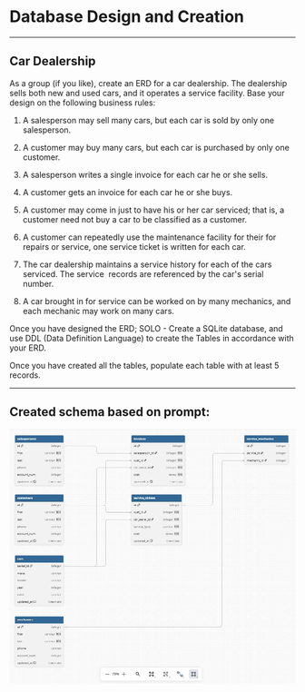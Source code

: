 
# Database Design and Creation

---

## Car Dealership

As a group (if you like), create an ERD for a car dealership. The dealership sells both new and used cars, and it operates a service facility. Base your design on the following business rules:

1.  A salesperson may sell many cars, but each car is sold by only one salesperson.

2.  A customer may buy many cars, but each car is purchased by only one customer.

3.  A salesperson writes a single invoice for each car he or she sells.

4.  A customer gets an invoice for each car he or she buys.

5.  A customer may come in just to have his or her car serviced; that is, a customer need not buy a car to be classified as a customer.

6.  A customer can repeatedly use the maintenance facility for their for repairs or service, one service ticket is written for each car.

7.  The car dealership maintains a service history for each of the cars serviced. The service  records are referenced by the car's serial number.

8.  A car brought in for service can be worked on by many mechanics, and each mechanic may work on many cars.

Once you have designed the ERD; SOLO - Create a SQLite database, and use DDL (Data Definition Language) to create the Tables in accordance with your ERD.

Once you have created all the tables, populate each table with at least 5 records.

---

## Created schema based on prompt:

![image](scema.jpg)